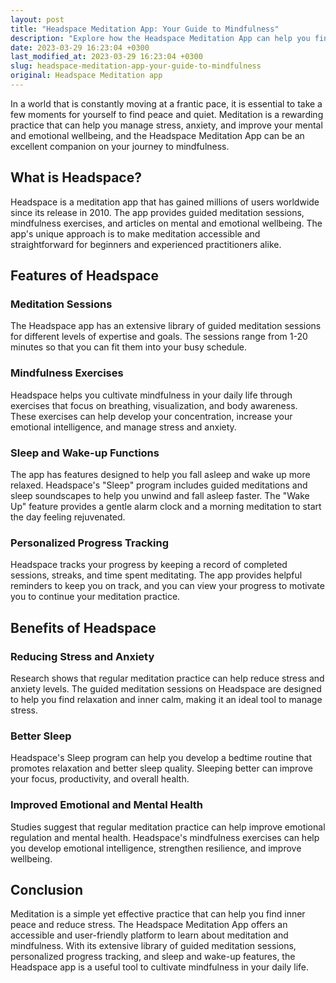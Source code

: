 ```yaml
---
layout: post
title: "Headspace Meditation App: Your Guide to Mindfulness"
description: "Explore how the Headspace Meditation App can help you find inner peace and reduce stress with guided meditation sessions in just a few minutes a day."
date: 2023-03-29 16:23:04 +0300
last_modified_at: 2023-03-29 16:23:04 +0300
slug: headspace-meditation-app-your-guide-to-mindfulness
original: Headspace Meditation app
---
```

In a world that is constantly moving at a frantic pace, it is essential to take a few moments for yourself to find peace and quiet. Meditation is a rewarding practice that can help you manage stress, anxiety, and improve your mental and emotional wellbeing, and the Headspace Meditation App can be an excellent companion on your journey to mindfulness.

## What is Headspace?
Headspace is a meditation app that has gained millions of users worldwide since its release in 2010. The app provides guided meditation sessions, mindfulness exercises, and articles on mental and emotional wellbeing. The app's unique approach is to make meditation accessible and straightforward for beginners and experienced practitioners alike.

## Features of Headspace 
### Meditation Sessions 
The Headspace app has an extensive library of guided meditation sessions for different levels of expertise and goals. The sessions range from 1-20 minutes so that you can fit them into your busy schedule. 

### Mindfulness Exercises 
Headspace helps you cultivate mindfulness in your daily life through exercises that focus on breathing, visualization, and body awareness. These exercises can help develop your concentration, increase your emotional intelligence, and manage stress and anxiety.

### Sleep and Wake-up Functions
The app has features designed to help you fall asleep and wake up more relaxed. Headspace's "Sleep" program includes guided meditations and sleep soundscapes to help you unwind and fall asleep faster. The "Wake Up" feature provides a gentle alarm clock and a morning meditation to start the day feeling rejuvenated.

### Personalized Progress Tracking
Headspace tracks your progress by keeping a record of completed sessions, streaks, and time spent meditating. The app provides helpful reminders to keep you on track, and you can view your progress to motivate you to continue your meditation practice.

## Benefits of Headspace
### Reducing Stress and Anxiety
Research shows that regular meditation practice can help reduce stress and anxiety levels. The guided meditation sessions on Headspace are designed to help you find relaxation and inner calm, making it an ideal tool to manage stress.

### Better Sleep
Headspace's Sleep program can help you develop a bedtime routine that promotes relaxation and better sleep quality. Sleeping better can improve your focus, productivity, and overall health.

### Improved Emotional and Mental Health 
Studies suggest that regular meditation practice can help improve emotional regulation and mental health. Headspace's mindfulness exercises can help you develop emotional intelligence, strengthen resilience, and improve wellbeing.

## Conclusion 
Meditation is a simple yet effective practice that can help you find inner peace and reduce stress. The Headspace Meditation App offers an accessible and user-friendly platform to learn about meditation and mindfulness. With its extensive library of guided meditation sessions, personalized progress tracking, and sleep and wake-up features, the Headspace app is a useful tool to cultivate mindfulness in your daily life.